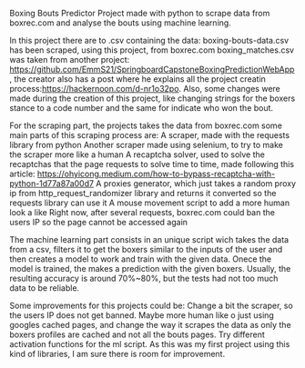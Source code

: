 Boxing Bouts Predictor
Project made with python to scrape data from boxrec.com and analyse the bouts using machine learning.

In this project there are to .csv containing the data:
  boxing-bouts-data.csv has been scraped, using this project, from boxrec.com
  boxing_matches.csv was taken from another project: https://github.com/EmmS21/SpringboardCapstoneBoxingPredictionWebApp, the creator also has a post where he explains all the project creatin process:https://hackernoon.com/d-nr1o32po. Also, some changes were made during the creation of this project, like changing strings for the boxers stance to a code number and the same for indicate who won the bout.
  
For the scraping part, the projects takes the data from boxrec.com some main parts of this scraping process are:
  A scraper, made with the requests library from python
  Another scraper made using selenium, to try to make the scraper more like a human
  A recaptcha solver, used to solve the recaptchas that the page requests to solve time to time, made following this article: https://ohyicong.medium.com/how-to-bypass-recaptcha-with-python-1d77a87a00d7
  A proxies generator, which just takes a random proxy ip from http_request_randomizer library and returns it converted so the requests library can use it
  A mouse movement script to add a more human look a like
Right now, after several requests, boxrec.com could ban the users IP so the page cannot be accessed again
  
The machine learning part consists in an unique script wich takes the data from a csv, filters it to get the boxers similar to the inputs of the user and then creates a model to work and train with the given data. Onece the model is trained, the makes a prediction with the given boxers.
Usually, the resulting accuracy is around 70%~80%, but the tests had not too much data to be reliable.

Some improvements for this projects could be:
  Change a bit the scraper, so the users IP does not get banned. Maybe more human like o just using googles cached pages, and change the way it scrapes the data as only the boxers profiles are cached and not all the bouts pages.
  Try different activation functions for the ml script. As this was my first project using this kind of libraries, I am sure there is room for improvement.
